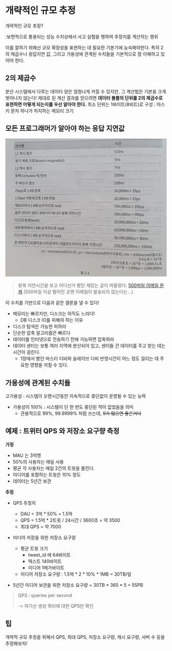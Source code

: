 # 개략적인 규모 추정



개략적인 규모 추정?

:보편적으로 통용되는 성능 수치상에서 사고 실험을 행하여 추정치를 계산하는 행위

이를 잘하기 위해선 규모 확장성을 표현하는 데 필요한 기본기에 능숙해야한다.
특히 2의 제곱수나 응답지연 값, 그리고 가용성에 관계된 수치들을 기본적으로 잘 이해하고 있어야 한다.

## 2의 제곱수

분산 시스템에서 다루는 데이터 양은 엄청나게 커질 수 있지만, 그 계산법은 기본을 크게 벗어나지 않는다!
제대로 된 계산 결과를 얻으려면 
**데이터 볼륨의 단위를 2의 제곱수로 표현하면 어떻게 되는지를 우선 알아야 한다.** 
최소 단위는 1바이트(8비트)로 구성 : 아스키 문자 하나가 차지하는 메모리 크기 

## 모든 프로그래머가 알아야 하는 응답 지연값

![image-20211213000839585](../images/0202_table.png)

> 왕복 지연시간을 보고 어디선가 봤던 재밌는 글이 떠올랐다.
> [500마일 이메일 문제](https://edykim.com/ko/post/500-mile-email-problem/)
> (500마일 이상 떨어진 곳엔 이메일이 발송되지 않는다는...)

이 수치를 기반으로 다음과 같은 결론을 낼 수 있다!

- 메모리는 빠르지만, 디스크는 아직도 느리다!
  - DB 디스크 IO를 피해야 하는 이유
- 디스크 탐색은 가능한 피하라
- 단순한 압축 알고리즘은 빠르다
- 데이터를 인터넷으로 전송하기 전에 가능하면 압축하라
- 데이터 센터는 보통 여러 지역에 분산되어 있고, 센터들 간 데이터를 주고 받는 데는 시간이 걸린다.
  - 1장에서 봤던 마스터 디비와 슬레이브 디비 반영시간이 어느 정도 걸리는 데 주요한 영향을 끼칠 수 있다.



## 가용성에 관계된 수치들

고가용성 : 시스템이 오랜시간동안 지속적으로 중단없이 운영될 수 있는 능력

- 가용성이 100% : 시스템이 단 한 번도 중단된 적이 없었음을 의미
  - 관용적으로 99%, 99.9999% 처럼 쓰는데, ~~9가 많으면 좋은거다~~

## 예제 : 트위터 QPS 와 저장소 요구량 측정

**가정**

- MAU 는 3억명
- 50%의 사용자는 매일 사용
- 평균 각 사용자는 매일 2건의 트윗을 올린다.
- 미디어를 포함하는 트윗은 10% 정도
- 데이터는 5년간 보관

**추정**

- QPS 추정치
  - DAU = 3억 * 50% = 1.5억
  - QPS = 1.5억 * 2트윗 / 24시간 / 3600초 = 약 3500
  - 최대 QPS = 약 7000

- 미디어 저장을 위한 저장소 요구량
  - 평균 트윗 크기
    - tweet_id 에 64바이트
    - 텍스트 140바이트
    - 미디어 1메가바이트
  - 미디어 저장소 요구량 : 1.5억 * 2 * 10% * 1MB = 30TB/일
- 5년간 미디어 보관을 위한 저장소 요구량 = 30TB * 365 * 5 = 55PB

> QPS : queries per second
>
> -> 여기선 생성 쿼리에 대한 QPS만 확인



## 팁

개략적 규모 추정을 위해서 QPS, 최대 QPS, 저장소 요구량, 캐시 요구량, 서버 수 등을 추정해보자!

